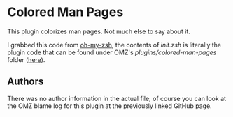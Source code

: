 Colored Man Pages
=================

This plugin colorizes man pages.  Not much else to say about it.

I grabbed this code from [oh-my-zsh][1], the contents of *init.zsh* is literally
the plugin code that can be found under OMZ's *plugins/colored-man-pages*
folder ([here][2]).

Authors
-------

There was no author information in the actual file; of course you can look
at the OMZ blame log for this plugin at the previously linked GitHub page.

[1]: https://github.com/robbyrussell/oh-my-zsh
[2]: https://github.com/robbyrussell/oh-my-zsh/blob/master/plugins/colored-man-pages/colored-man-pages.plugin.zsh
